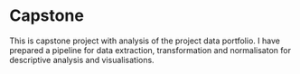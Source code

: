 # Capstone
This is capstone project with analysis of the project data portfolio. I have prepared a pipeline for data extraction, transformation and normalisaton for descriptive analysis and visualisations.
